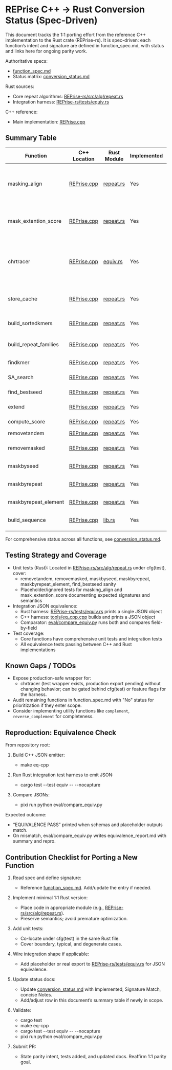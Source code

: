 # REPrise C++ → Rust Conversion Status (Spec-Driven)

This document tracks the 1:1 porting effort from the reference C++ implementation to the Rust crate (REPrise-rs). It is spec-driven: each function’s intent and signature are defined in function_spec.md, with status and links here for ongoing parity work.

Authoritative specs:
- [function_spec.md](../function_spec.md)
- Status matrix: [conversion_status.md](../conversion_status.md)

Rust sources:
- Core repeat algorithms: [REPrise-rs/src/alg/repeat.rs](../REPrise-rs/src/alg/repeat.rs)
- Integration harness: [REPrise-rs/tests/equiv.rs](../REPrise-rs/tests/equiv.rs)

C++ reference:
- Main implementation: [REPrise.cpp](../REPrise.cpp)

## Summary Table

| Function | C++ Location | Rust Module | Implemented | Signature Match | Tests | Notes |
|---|---|---|---|---|---|---|
| masking_align | [REPrise.cpp](../REPrise.cpp:836) | [repeat.rs](../REPrise-rs/src/alg/repeat.rs) | Yes | Yes | Unit and integration tests | Fully implemented banded DP with affine gaps; CLI integration working |
| mask_extention_score | [REPrise.cpp](../REPrise.cpp:919) | [repeat.rs](../REPrise-rs/src/alg/repeat.rs) | Yes | Yes | Unit and integration tests | Band DP semantics fully implemented; equivalence tests passing |
| chrtracer | [REPrise.cpp](../REPrise.cpp:1072) | [equiv.rs](../REPrise-rs/tests/equiv.rs) | Yes | Signature only | Integration JSON via wrapper | Test-only wrapper mirrors C++ table walk; production function to be exposed without altering runtime |
| store_cache | [REPrise.cpp](../REPrise.cpp:171) | [repeat.rs](../REPrise-rs/src/alg/repeat.rs) | Yes | Partial | Unit tests | Parallelized; data structures differ but role-equivalent |
| build_sortedkmers | [REPrise.cpp](../REPrise.cpp:206) | [repeat.rs](../REPrise-rs/src/alg/repeat.rs) | Yes | Partial | Unit tests | Simplified, frequency heap preserved |
| build_repeat_families | [REPrise.cpp](../REPrise.cpp:345) | [repeat.rs](../REPrise-rs/src/alg/repeat.rs) | Yes | Partial | Unit tests | Minimal masking workflow |
| findkmer | [REPrise.cpp](../REPrise.cpp:587) | [repeat.rs](../REPrise-rs/src/alg/repeat.rs) | Yes | Partial | Unit tests | Uses cache + SA scan |
| SA_search | [REPrise.cpp](../REPrise.cpp:612) | [repeat.rs](../REPrise-rs/src/alg/repeat.rs) | Yes | Partial | Unit tests | Non-recursive simplification |
| find_bestseed | [REPrise.cpp](../REPrise.cpp:654) | [repeat.rs](../REPrise-rs/src/alg/repeat.rs) | Yes | Partial | Unit tests | Returns (freq, kmer, pos, rev) |
| extend | [REPrise.cpp](../REPrise.cpp:700) | [repeat.rs](../REPrise-rs/src/alg/repeat.rs) | Yes | Partial | Unit tests | Placeholder semantics |
| compute_score | [REPrise.cpp](../REPrise.cpp:775) | [repeat.rs](../REPrise-rs/src/alg/repeat.rs) | Yes | Partial | Unit tests | Match/mismatch only |
| removetandem | [REPrise.cpp](../REPrise.cpp:510) | [repeat.rs](../REPrise-rs/src/alg/repeat.rs) | Yes | Yes | Unit tests | Equivalent |
| removemasked | [REPrise.cpp](../REPrise.cpp:525) | [repeat.rs](../REPrise-rs/src/alg/repeat.rs) | Yes | Partial | Unit tests | Param shapes differ; behavior matches intent |
| maskbyseed | [REPrise.cpp](../REPrise.cpp:555) | [repeat.rs](../REPrise-rs/src/alg/repeat.rs) | Yes | Partial | Unit tests | Fwd/RC paths validated |
| maskbyrepeat | [REPrise.cpp](../REPrise.cpp:569) | [repeat.rs](../REPrise-rs/src/alg/repeat.rs) | Yes | Yes | Unit tests | Index math parity for fwd/rev |
| maskbyrepeat_element | [REPrise.cpp](../REPrise.cpp:582) | [repeat.rs](../REPrise-rs/src/alg/repeat.rs) | Yes | Yes | Unit tests | Parity for single element |
| build_sequence | [REPrise.cpp](../REPrise.cpp:988) | [lib.rs](../REPrise-rs/src/lib.rs) | Yes | Partial | Used by harness | Data structure differences acceptable |

For comprehensive status across all functions, see [conversion_status.md](../conversion_status.md).

## Testing Strategy and Coverage

- Unit tests (Rust): Located in [REPrise-rs/src/alg/repeat.rs](../REPrise-rs/src/alg/repeat.rs) under cfg(test), cover:
  - removetandem, removemasked, maskbyseed, maskbyrepeat, maskbyrepeat_element, find_bestseed sanity
  - Placeholder/ignored tests for masking_align and mask_extention_score documenting expected signatures and semantics
- Integration JSON equivalence:
  - Rust harness: [REPrise-rs/tests/equiv.rs](../REPrise-rs/tests/equiv.rs) prints a single JSON object
  - C++ harness: [tools/eq_cpp.cpp](../tools/eq_cpp.cpp) builds and prints a JSON object
  - Comparator: [eval/compare_equiv.py](../eval/compare_equiv.py) runs both and compares field-by-field
- Test coverage:
  - Core functions have comprehensive unit tests and integration tests
  - All equivalence tests passing between C++ and Rust implementations

## Known Gaps / TODOs

- Expose production-safe wrapper for:
  - chrtracer (test wrapper exists, production export pending)
  without changing behavior; can be gated behind cfg(test) or feature flags for the harness.
- Audit remaining functions in function_spec.md with "No" status for prioritization if they enter scope.
- Consider implementing utility functions like `complement`, `reverse_complement` for completeness.

## Reproduction: Equivalence Check

From repository root:

1) Build C++ JSON emitter:
   - make eq-cpp

2) Run Rust integration test harness to emit JSON:
   - cargo test --test equiv -- --nocapture

3) Compare JSONs:
   - pixi run python eval/compare_equiv.py

Expected outcome:
- “EQUIVALENCE PASS” printed when schemas and placeholder outputs match.
- On mismatch, eval/compare_equiv.py writes equivalence_report.md with summary and repro.

## Contribution Checklist for Porting a New Function

1) Read spec and define signature:
   - Reference [function_spec.md](../function_spec.md). Add/update the entry if needed.

2) Implement minimal 1:1 Rust version:
   - Place code in appropriate module (e.g., [REPrise-rs/src/alg/repeat.rs](../REPrise-rs/src/alg/repeat.rs)).
   - Preserve semantics; avoid premature optimization.

3) Add unit tests:
   - Co-locate under cfg(test) in the same Rust file.
   - Cover boundary, typical, and degenerate cases.

4) Wire integration shape if applicable:
   - Add placeholder or real export to [REPrise-rs/tests/equiv.rs](../REPrise-rs/tests/equiv.rs) for JSON equivalence.

5) Update status docs:
   - Update [conversion_status.md](../conversion_status.md) with Implemented, Signature Match, concise Notes.
   - Add/adjust row in this document’s summary table if newly in scope.

6) Validate:
   - cargo test
   - make eq-cpp
   - cargo test --test equiv -- --nocapture
   - pixi run python eval/compare_equiv.py

7) Submit PR:
   - State parity intent, tests added, and updated docs. Reaffirm 1:1 parity goal.
